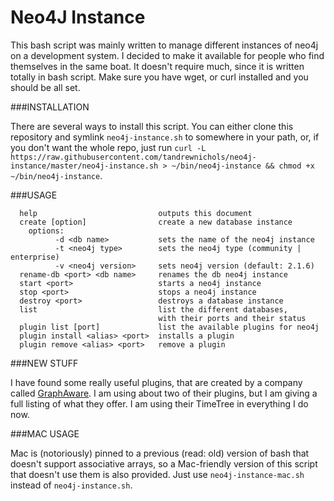 Neo4J Instance
==============

This bash script was mainly written to manage different instances of neo4j on a development system.  I decided to make 
it available for people who find themselves in the same boat.  It doesn't require much, since it is written totally in 
bash script.  Make sure you have wget, or curl installed and you should be all set.

###INSTALLATION

There are several ways to install this script. You can either clone this repository and symlink `neo4j-instance.sh` to somewhere in your path, or, if you don't want the whole repo, just run `curl -L https://raw.githubusercontent.com/tandrewnichols/neo4j-instance/master/neo4j-instance.sh > ~/bin/neo4j-instance && chmod +x ~/bin/neo4j-instance`.

###USAGE
```
  help                           outputs this document
  create [option]                create a new database instance
    options:
          -d <db name>           sets the name of the neo4j instance
          -t <neo4j type>        sets the neo4j type (community | enterprise)
          -v <neo4j version>     sets neo4j version (default: 2.1.6)
  rename-db <port> <db name>     renames the db neo4j instance
  start <port>                   starts a neo4j instance
  stop <port>                    stops a neo4j instance
  destroy <port>                 destroys a database instance
  list                           list the different databases,
                                 with their ports and their status
  plugin list [port]             list the available plugins for neo4j
  plugin install <alias> <port>  installs a plugin
  plugin remove <alias> <port>   remove a plugin
```

###NEW STUFF

I have found some really useful plugins, that are created by a company called [GraphAware](www.graphaware.com).  I am 
using about two of their plugins, but I am giving a full listing of what they offer.  I am using their TimeTree in 
everything I do now.

###MAC USAGE

Mac is (notoriously) pinned to a previous (read: old) version of bash that doesn't support associative arrays, so a Mac-friendly version of this script that doesn't use them is also provided. Just use `neo4j-instance-mac.sh` instead of `neo4j-instance.sh`.
